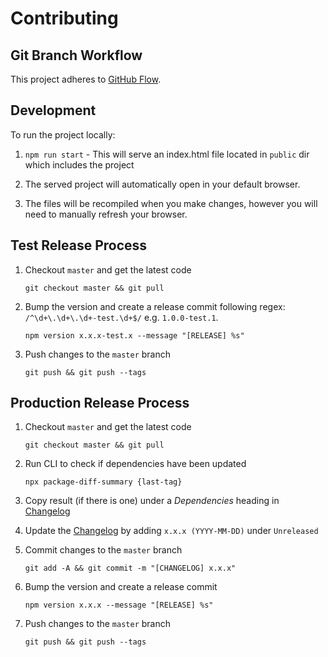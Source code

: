 # Contributing

## Git Branch Workflow

This project adheres to [GitHub Flow](https://guides.github.com/introduction/flow/).

## Development

To run the project locally:

1. `npm run start` - This will serve an index.html file located in `public` dir which includes the project

2. The served project will automatically open in your default browser.

3. The files will be recompiled when you make changes, however you will need to manually refresh your browser.

## Test Release Process

1. Checkout `master` and get the latest code

   ```
   git checkout master && git pull
   ```

1. Bump the version and create a release commit following regex: `/^\d+\.\d+\.\d+-test.\d+$/` e.g. `1.0.0-test.1`.

   ```
   npm version x.x.x-test.x --message "[RELEASE] %s"
   ```

1. Push changes to the `master` branch

   ```
   git push && git push --tags
   ```

## Production Release Process

1. Checkout `master` and get the latest code

   ```
   git checkout master && git pull
   ```

1. Run CLI to check if dependencies have been updated

   ```
   npx package-diff-summary {last-tag}
   ```

1. Copy result (if there is one) under a _Dependencies_ heading in [Changelog](./CHANGELOG.md)

1. Update the [Changelog](./CHANGELOG.md) by adding `x.x.x (YYYY-MM-DD)` under `Unreleased`

1. Commit changes to the `master` branch

   ```
   git add -A && git commit -m "[CHANGELOG] x.x.x"
   ```

1. Bump the version and create a release commit

   ```
   npm version x.x.x --message "[RELEASE] %s"
   ```

1. Push changes to the `master` branch

   ```
   git push && git push --tags
   ```

